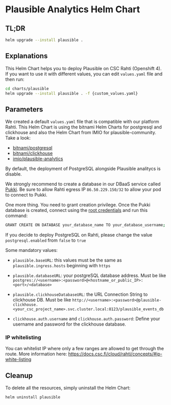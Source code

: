 # Plausible Analytics Helm Chart
## TL;DR
```sh
helm upgrade --install plausible .
```

## Explanations
This Helm Chart helps you to deploy Plausible on CSC Rahti (Openshift 4).  
If you want to use it with different values, you can edit `values.yaml` file and then run:  
```sh
cd charts/plausible
helm upgrade --install plausible . -f {custom_values.yaml}
```

## Parameters
We created a default `values.yaml` file that is compatible with our platform Rahti. This Helm Chart is using the bitnami Helm Charts for postgresql and clickhouse and also the Helm Chart from IMIO for plausible-community. Take a look:
- [bitnami/postgresql](https://github.com/bitnami/charts/tree/main/bitnami/postgresql)
- [bitnami/clickhouse](https://github.com/bitnami/charts/tree/main/bitnami/clickhouse)
- [imio/plausible-analytics](https://github.com/IMIO/helm-plausible-analytics/tree/main)

By default, the deployment of PostgreSQL alongside Plausible analitycs is disable.

We strongly recommend to create a database in our DBaaS service called [Pukki](https://pukki.dbaas.csc.fi/). Be sure to allow Rahti egress IP `86.50.229.150/32` to allow your pod to connect to Pukki.

One more thing. You need to grant creation privilege. Once the Pukki database is created, connect using the [root credentials](https://docs.csc.fi/cloud/dbaas/operations/#enable-root) and run this command:

```sh
GRANT CREATE ON DATABASE your_database_name TO your_database_username;
```

If you decide to deploy PostgreSQL on Rahti, please change the value `postgresql.enabled` from `false` to `true`

Some mandatory values:

- `plausible.baseURL`: this values must be the same as `plausible.ingress.hosts` beginning with `https`

- `plausible.databaseURL`: your postgreSQL database address. Must be like `postgres://<username>:<password>@<hostname_or_public_IP>:<port>/<database>`

- `plausible.clickhouseDatabaseURL`: the URL Connection String to clickhouse DB. Must be like `http://<username>:<password>@plausible-clickhouse.<your_csc_project_name>.svc.cluster.local:8123/plausible_events_db`

- `clickhouse.auth.username` and `clickhouse.auth.password`: Define your username and password for the clickhouse database.

### IP whitelisting

You can whitelist IP where only a few ranges are allowed to get through the route. More information here: https://docs.csc.fi/cloud/rahti/concepts/#ip-white-listing

## Cleanup
To delete all the resources, simply uninstall the Helm Chart:
```sh
helm uninstall plausible
```